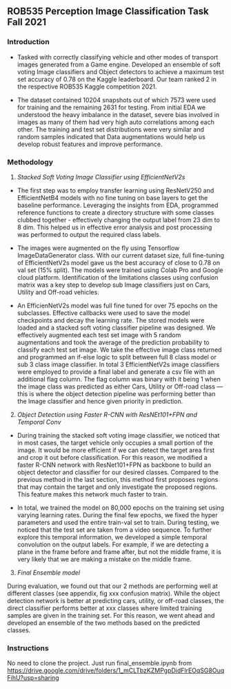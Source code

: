 ## ROB535 Perception Image Classification Task Fall 2021

### Introduction

- Tasked with correctly classifying vehicle and other modes of transport images generated from a Game engine. Developed an ensemble of soft voting Image classifiers and Object detectors to achieve a maximum test set accuracy of 0.78 on the Kaggle leaderboard. Our team ranked 2 in the respective ROB535 Kaggle competition 2021.

- The dataset contained 10204 snapshots out of which 7573 were used for training and the remaining 2631 for testing. From initial EDA we understood the heavy imbalance in the dataset, severe bias involved in images as many of them had very high auto correlations among each other. The training and test set distributions were very similar  and random samples indicated that Data augmentations would help us develop robust features and improve performance. 

### Methodology

1. *Stacked Soft Voting Image Classifier using EfficientNetV2s*

- The first step was to employ transfer learning using ResNetV250 and EfficientNetB4 models with no fine tuning on base layers to get the baseline performance. Leveraging the insights from EDA, programmed reference functions to create a directory structure with some classes clubbed together - effectively changing the output label from 23 dim to 8 dim. This helped us in effective error analysis and post processing was performed to output the required class labels.
  
- The images were augmented on the fly using Tensorflow ImageDataGenerator class. With our current dataset size, full fine-tuning of EfficientNetV2s model gave us the best accuracy of close to 0.78 on val set (15% split). The models were trained using Colab Pro and Google cloud platform. Identification of the limitations classes using confusion matrix was a key step to develop sub Image classifiers just on Cars, Utility and Off-road vehicles. 

- An EfficienNetV2s model was full fine tuned for over 75 epochs on the subclasses. Effective callbacks were used to save the model checkpoints and decay the learning rate. The stored models were loaded and a stacked soft voting classifier pipeline was designed. We effectively augmented each test set image with 5 random augmentations and took the average of the prediction probability to classify each test set image. We take the effective image class returned and programmed an if-else logic to split between full 8 class model or sub 3 class image classifier. In total 3 EfficientNetV2s image classifiers were employed to provide a final label and generate a csv file with an additional flag column. The flag column was binary with it being 1 when the image class was predicted as either Cars, Utility or Off-road class — this is where the object detection pipeline was performing better than the Image classifier and hence given priority in prediction.

2. *Object Detection using Faster R-CNN with ResNEt101+FPN and Temporal Conv*

- During training the stacked soft voting image classifier, we noticed that in most cases, the target vehicle only occupies a small portion of the image. It would be more efficient if we can detect the target area first and crop it out before classification. For this reason, we modified a faster R-CNN network with ResNet101+FPN as backbone to build an object detector and classifier for our desired classes. Compared to the previous method in the last section, this method first proposes regions that may contain the target and only investigate the proposed regions. This feature makes this network much faster to train. 

- In total, we trained the model on 80,000 epochs on the training set using varying learning rates. During the final few epochs, we fixed the hyper parameters and used the entire train-val set to train. During testing, we noticed that the test set are taken from a video sequence. To further explore this temporal information, we developed a simple temporal convolution on the output labels. For example, if we are detecting a plane in the frame before and frame after, but not the middle frame, it is very likely that we are making a mistake on the middle frame.

3. *Final Ensemble model*

During evaluation, we found out that our 2 methods are performing well at different classes (see appendix, fig xxx confusion matrix). While the object detection network is better at predicting cars, utility, or off-road classes, the direct classifier performs better at xxx classes where limited training samples are given in the training set. For this reason, we went ahead and developed an ensemble of the two methods based on the predicted classes.

### Instructions
No need to clone the project.
Just run final_ensemble.ipynb from
https://drive.google.com/drive/folders/1_mCLTbzKZMPgpDidFlrEOqSG8OuqFihU?usp=sharing
